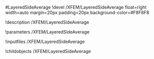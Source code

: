 <!-- MOOSE Object Documentation Stub: Remove this when content is added. -->
#LayeredSideAverage
!devel /XFEM/LayeredSideAverage float=right width=auto margin=20px padding=20px background-color=#F8F8F8

!description /XFEM/LayeredSideAverage

!parameters /XFEM/LayeredSideAverage

!inputfiles /XFEM/LayeredSideAverage

!childobjects /XFEM/LayeredSideAverage
